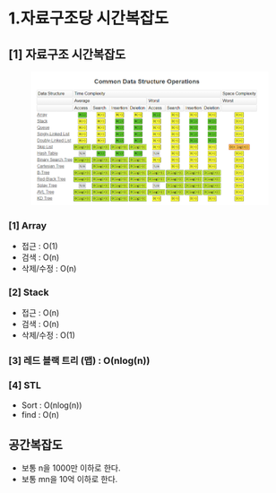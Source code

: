 # 1.자료구조당 시간복잡도

## \[1] 자료구조 시간복잡도

<figure><img src="../../.gitbook/assets/image.png" alt=""><figcaption></figcaption></figure>

### \[1] Array

* 접근 : O(1)
* 검색 : O(n)
* 삭제/수정 : O(n)

### \[2] Stack

* 접근 : O(n)
* 검색 : O(n)
* 삭제/수정 : O(1)

### \[3] 레드 블랙 트리 (맵) : O(nlog(n))

### \[4] STL&#x20;

* Sort : O(nlog(n))
* find : O(n)

## 공간복잡도

* 보통 n을 1000만 이하로 한다.
* 보통 mn을 10억 이하로 한다.
